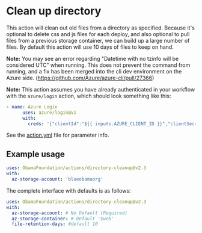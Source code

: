 # Clean up directory

This action will clean out old files from a directory as specified. Because it's optional
to delete css and js files for each deploy, and also optional to pull files from a previous
storage container, we can build up a large number of files.  By default this action will use 10 days
of files to keep on hand.

**Note:** You may see an error regarding "Datetime with no tzinfo will be considered UTC" when running.  This does not prevent the command from running, and a fix has been merged into the cli dev environment on the Azure side. (https://github.com/Azure/azure-cli/pull/27366)

**Note:** This action assumes you have already authenticated in your workflow with the `azure/login`
action, which should look something like this:

```yaml
- name: Azure Login
      uses: azure/login@v1
      with:
        creds: '{"clientId":"${{ inputs.AZURE_CLIENT_ID }}","clientSecret":"${{ inputs.AZURE_CLIENT_SECRET }}","subscriptionId":"${{ inputs.AZURE_SUBSCRIPTION_ID }}","tenantId":"${{ inputs.AZURE_TENANT_ID }}"}'
```

See the [action.yml](./action.yml) file for parameter info.

## Example usage

```yaml
uses: ObamaFoundation/actions/directory-cleanup@v2.3
with:
  az-storage-account: 'blueobamaorg'
```

The complete interface with defaults is as follows:

```yaml
uses: ObamaFoundation/actions/directory-cleanup@v2.3
with:
  az-storage-account: # No Default (Required)
  az-storage-container: # Default '$web'
  file-retention-days: #default 10
```
